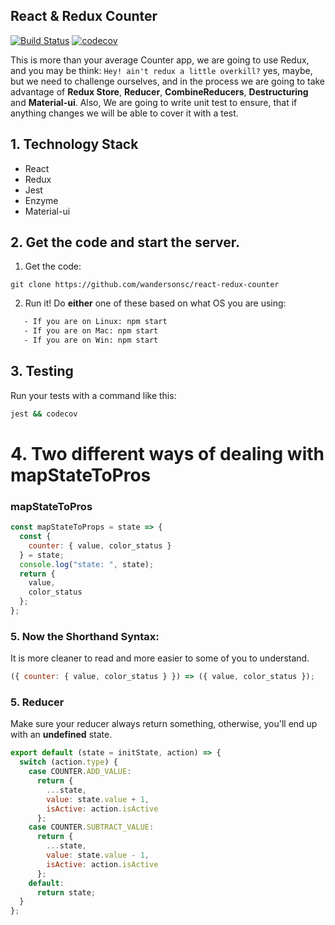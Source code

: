 ## React & Redux Counter

[![Build Status](https://travis-ci.org/wandersonsc/react-redux-counter.svg?branch=master)](https://travis-ci.org/wandersonsc/react-redux-counter)
[![codecov](https://codecov.io/gh/wandersonsc/react-redux-counter/branch/master/graph/badge.svg)](https://codecov.io/gh/wandersonsc/react-redux-counter)

This is more than your average Counter app, we are going to use Redux, and you may be think: `Hey! ain't redux a little overkill?` yes, maybe, but we need to challenge ourselves, and in the process we are going to take advantage of **Redux Store**, **Reducer**, **CombineReducers**, **Destructuring** and **Material-ui**.
Also, We are going to write unit test to ensure, that if anything changes we will be able to cover it with a test.

## 1. Technology Stack

- React
- Redux
- Jest
- Enzyme
- Material-ui

## 2. Get the code and start the server.

1. Get the code:

```
git clone https://github.com/wandersonsc/react-redux-counter
```

2. Run it! Do **either** one of these based on what OS you are using:

```sh
   - If you are on Linux: npm start
   - If you are on Mac: npm start
   - If you are on Win: npm start
```

## 3. Testing

Run your tests with a command like this:

```sh
jest && codecov
```

# 4. Two different ways of dealing with mapStateToPros

### mapStateToPros

```js
const mapStateToProps = state => {
  const {
    counter: { value, color_status }
  } = state;
  console.log("state: ", state);
  return {
    value,
    color_status
  };
};
```

### 5. Now the Shorthand Syntax:

It is more cleaner to read and more easier to some of you to understand.

```js
({ counter: { value, color_status } }) => ({ value, color_status });
```

### 5. Reducer

Make sure your reducer always return something, otherwise, you'll end up with an **undefined** state.

```js
export default (state = initState, action) => {
  switch (action.type) {
    case COUNTER.ADD_VALUE:
      return {
        ...state,
        value: state.value + 1,
        isActive: action.isActive
      };
    case COUNTER.SUBTRACT_VALUE:
      return {
        ...state,
        value: state.value - 1,
        isActive: action.isActive
      };
    default:
      return state;
  }
};
```
